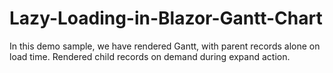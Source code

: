 # Lazy-Loading-in-Blazor-Gantt-Chart
In this demo sample, we have rendered Gantt, with parent records alone on load time. Rendered child records on demand during expand action.
